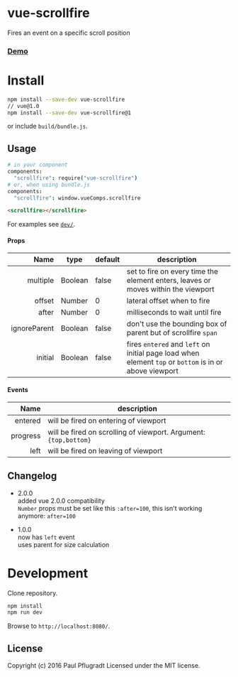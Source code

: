 # vue-scrollfire

Fires an event on a specific scroll position

### [Demo](https://vue-comps.github.io/vue-scrollfire)


# Install

```sh
npm install --save-dev vue-scrollfire
// vue@1.0
npm install --save-dev vue-scrollfire@1
```
or include `build/bundle.js`.

## Usage
```coffee
# in your component
components:
  "scrollfire": require("vue-scrollfire")
# or, when using bundle.js
components:
  "scrollfire": window.vueComps.scrollfire
```
```html
<scrollfire></scrollfire>
```

For examples see [`dev/`](dev/).

#### Props
Name | type | default | description
---:| --- | ---| ---
multiple | Boolean | false | set to fire on every time the element enters, leaves or moves within the viewport
offset | Number | 0 | lateral offset when to fire
after | Number | 0 | milliseconds to wait until fire
ignoreParent | Boolean | false | don't use the bounding box of parent but of scrollfire `span`
initial | Boolean | false | fires `entered` and `left` on initial page load when element `top` or `bottom` is in or above viewport

#### Events
Name |  description
---:| ---
entered |  will be fired on entering of viewport
progress |  will be fired on scrolling of viewport. Argument: `{top,bottom}`
left |  will be fired on leaving of viewport

## Changelog
- 2.0.0  
added vue 2.0.0 compatibility  
`Number` props must be set like this `:after=100`, this isn't working anymore: `after=100`  

- 1.0.0  
now has `left` event  
uses parent for size calculation  

# Development
Clone repository.
```sh
npm install
npm run dev
```
Browse to `http://localhost:8080/`.

## License
Copyright (c) 2016 Paul Pflugradt
Licensed under the MIT license.
